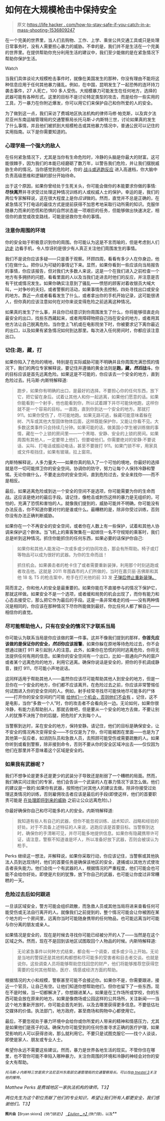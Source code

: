 # 如何在大规模枪击中保持安全

> 原文:[https://life hacker . com/how-to-stay-safe-if-you-catch-in-a-mass-shooting-1536809247](https://lifehacker.com/how-to-stay-safe-if-youre-caught-in-a-mass-shooting-1536809247)

在一个完美的世界里，当人们去购物、工作、上学、乘坐公共交通工具或只是处理日常事务时，没有人需要担心暴力的威胁。不幸的是，我们并不是生活在一个完美的世界里。在提供帮助你充分利用生活的建议中，我们至少能做的是在紧急情况下帮助你保护生活。

Watch

当我们具体谈论大规模枪击事件时，就像在美国发生的那种，你没有理由不能将这种信息应用于任何其他暴力骚乱。例如，在中国，昆明发生了一起恐怖的连环持刀袭击事件，27 人死亡，100 多人受伤。大规模暴力可能发生在任何地方，选择的武器可能有各种形式。这里的目标不是讨论特定类型的攻击，而是给你一些实用的工具，万一暴力在你附近爆发，你可以用它们来保护自己和你所爱的人的安全。

为了做到这一点，我们采访了费城地区执法机构的律师马修·帕克斯，以及宾夕法尼亚州东南运输管理局的交通警察局长托马斯·J·内斯特三世，讨论如果真的发生了什么事情，并且他们被抓到大规模枪击或其他暴力情况中，普通公民可以记住的实用指南。以下是你需要知道的。

### 心理学是一个强大的敌人

在任何紧急情况下，尤其是当你有生命危险时，冷静的头脑是你最大的财富。这可能很棘手，因为我们的本能已经磨砺了数万年，以警告我们危险，并让我们摆脱威胁生命的情况。当你感觉到危险时，你的 [战斗或逃跑反应](http://en.wikipedia.org/wiki/Fight-or-flight_response) 进入高速档，你大脑中负责高级思维和逻辑的部分开始待命。

出于这个原因，如果你曾经处于生死关头，你可能会做你的本能要求你做的事情:**尽快离开**并寻求受过处理这种情况训练的人或权威人士的保护。幸运的是，我们的两位专家解释说，这在很大程度上是你*应该*做的。然而，直觉并不总是正确的，在紧急情况下打电话的最佳方式是提前获得不加思考地采取行动所需的知识。克服伴随暴力而来的恐慌和恐惧的自然状态是一项艰巨的任务，但能够做出快速决定，相信你的直觉或改变路线，可能是拯救你生命的事情。

### 注意你周围的环境

你的安全始于积极意识到你的周围。你可能认为这是不言而喻的，但是考虑到人们 [边走](http://www.digitaltrends.com/mobile/tourist-walks-off-pier-in-australia-while-checking-facebook-on-smartphone/) 边看手机，令人惊讶的是很少有人真正关注他们周围发生的事情。

我们不是说你应该多疑——只是善于观察。环顾四周，看看有多少人在你身边，他们在做什么。把你认为可疑的事情记下来。显然，如果你看到一些应该向当局报告的事情，你应该报告，但对我们大多数人来说，这是一个在我们进入之前检查一个地方有多拥挤的问题，看看里面的人以及当我们走进去时他们的反应，并注意是否有干扰或情况发生。如果你确实注意到了骚乱——愤怒的顾客对着收银员大喊大叫，一对争吵的夫妇，或者警察的活动，如果事情失去控制，四处寻找出口或安全的地方。靠近一点或者看看发生了什么，或者拿出你的手机开始记录，这可能很诱人，但你真的应该注意如何在对你来说变得危险之前逃离这种情况。

如果真的发生了什么事，并且你已经意识到你周围发生了什么，你将能够径直走向最安全的出口，找些东西藏起来，或者用障碍物把自己挡在安全的地方，或者用其他方法让自己脱离危险。当你登上飞机或在电影院坐下时，你被要求记下离你最近的出口，以及如果有紧急情况如何到达那里。每次进入任何房间时，你都应该注意出口。

### 记住:跑，藏，打

如果你陷入了危险的境地，特别是在实际威胁可能不明确并且你周围充满恐慌的情况下，我们的两位专家解释说，要记住并遵循的黄金法则是**跑，藏，*然后*战斗**。你的目标应该是首先远离危险。如果这是不可能的，你应该去一个安全的地方，直到危险过去。托马斯·内斯特解释道:

> 跑步，如果你有明确的出口，是最好的选择。不要担心你的任何东西，放下它，把它留在身后。试着让其他人和你一起逃离，如果他们愿意的话。如果你能看到一个射手，他也能看到你，所以试着蹲下并尽可能快地跑，这样你就不是一个容易的目标。一直跑，直到你到达一个安全的地方。那就打 911。如果你受伤了，尽可能地跑。如果无路可逃，躲藏可能意味着躲在树、汽车或其他大型固体物体后面，这样既能保护你，又能让你看不见。大多数这类事件只会持续几分钟。如果可能的话，做美国小学生被训练做的事情，藏在一个上锁的房间里——一个黑暗、安静、安全的上锁的房间。如果周围有其他人，一定要带上他们，但要嘘他们。你需要绝对的安静:不要说话、尖叫、打电话或振动电话，甚至不要拨打 911。如果门锁不牢，用家具或文件柜挡住，如果有玻璃，拉上窗帘。

内斯特解释说，人多力量大——如果你真的陷入了一个可怕的境地，你最好的选择就是尽一切可能捍卫你的安全空间。协调你的防守，努力让每个人保持冷静和警惕。无论你做什么，不要走出你的安全空间，直到危险过去，安全来找你——而不是相反。

最后，如果逃离危险或到达一个安全的空间不是选项，你可能需要为你的生命而战。这应该是绝对的最后手段。请记住，像枪击或刺伤这样的暴力是无组织的，可怕的，充满了恐慌和害怕的人。就像我们提到的，威胁可能并不明确，你可能没有办法反击，你不知道你要对付的是谁或什么。最糟糕的是，除非你受过训练，否则你没有办法正确判断威胁。

如果你在一个不再安全的安全空间，或者你在人数上有一些保护，试着和其他人协调来保护这个群体。当飞机上的乘客聚集在一起绑住一名不守规矩的乘客时，我们总是听到这种情况。抓住你能抓住的任何东西，如果必要的话保护你自己:

> 如果你和其他人能发动一次或多或少的协同攻击，那会有所帮助。椅子或灯等物品可以成为很好的武器。为你的生命而战！
> 
> 抓住机会。如果袭击者的枪卡住了或者需要重新装弹，利用那个时刻逃跑或者攻击他。这就是 2011 年图森市的人们所做的，当时在嘉贝丽·吉佛斯和其他 18 名 T5 的枪击案中，枪手在打光他的前 33 发 [子弹后停止重新装弹。](http://en.wikipedia.org/wiki/2011_Tucson_shooting)

简而言之，你和他人的安全是最重要的。如果你能在不直接参与的情况下保护它，那就这样做。如果安全不是一个选项，或者缓和局势的机会出现了，而你有能力和心态去接受它，那么把它作为最后的手段。这是一条非常难走的线——没有两种情况是相同的，你应该在那种情况下尽你所能做到最好。你比任何人都了解自己——相信你的直觉。

### 尽可能帮助他人，只有在安全的情况下才联系当局

你可能认为联系当局是你应该做的第一件事。这并不像我们提到的那样，**你首先应该做的是保证你的安全，*然后*你应该报警**。如果你躲在原地等待危险过去，你不会想通过拨打 911 来引起别人的注意。此外，如果你在恐慌的同时逃离危险，你将无法提供任何有用的信息。如果你的安全空间有一个出口，比如一扇通向户外的窗户或者某个远离危险的地方，利用它逃离。确保你说话是安全的，把你的手机调成静音，拨打 911，尽可能小声地说话。

这同样适用于帮助其他人——虽然你应该尽可能帮助其他人到安全的地方，但是一旦你在一个安全的地方，你们都不应该离开。在危险过去之前，你应该非常警惕任何试图进入你的安全空间的人。例如，射手经常寻找尽可能快地尽可能多的尸体——打开你的安全空间的门可能 [给他们一个机会，否则他们不会有](http://abcnews.go.com/GMA/story?id=2432104) 。记住，这不是电影，当你“多救一个人”时，你的攻击者不会看向另一边。无论如何，如果你很冷静，有能力去帮助别人，那就去做吧，但是要从一个安全的地方去做，不要让别人的犹豫不决拖了你的后腿，把危险扩大到每个人。

当警察到达时，呆在安全的地方，保持安静。请记住，他们的目标是确保安全，让不安全的情况再次变得安全——不仅仅是为了你，你可能被困在里面——也是为了其他第一反应者，如消防队员和急救人员，去照顾可能受伤或需要疏散的人。如果你听到或看到警察，除非接到命令，否则不要从你的安全区域冲出去——仅仅因为他们在那里并不意味着这个区域是安全的。

### 如果我有武器呢？

我们不想争论是更多还是更少的武装分子导致还是削弱了一个糟糕的局面。然而，我们确实问过我们的专家，他们会告诉一个武装的人在暴力情况下该怎么做。他们的建议是一致的:如果你有武器，按照他们对其他人的建议去做。除非你接受过处理这类情况的训练，否则雇佣攻击者应该是最后的手段(即使这样，他们的首要职责可能是 [在处理即将到来的威胁](http://www.theguardian.com/world/2013/nov/02/westgate-mall-attacks-kenya) 之前让公众远离危险)。)

你最好确保你自己和尽可能多的人的安全。内斯特解释道:

> 我知道有些人有自己的武器，但你不能忽视训练、战术知识、战略和经验的好处。对于不具备上述特征的人来说，逃跑应该是首要目标。当警察到达时，确保你的手清晰可见，并尽可能多地提供信息。如果你有隐藏携带许可证，请注意，警察不知道谁是坏人，所以准备好放下武器，否则会被误认为枪手。

Perks 继续这一想法，并解释说，如果你采取行动，你应该记住，当警察或其他执法人员到达现场时，他们的首要任务是确保该地区的安全，逮捕或以其他方式使攻击者丧失能力。他们会找一个有武器的人，根据情况的严重程度，他们可能会也可能不会给你好处。即使是片刻的犹豫，放下你自己的武器，也可能让你度过非常糟糕的一天。

### 危险过去后如何跟进

一旦该区域安全，警方可能会组织疏散，而急救人员或其他当局将进来查看任何可能受伤或无法自行离开的人。就像我们之前提到的，整个情况可能会让你被困在某个地方的一个房间里，远离你当时可能随身携带的任何物品，也可能远离当时可能与你分离的朋友或亲人。

如果情况是安全的，现在是时候去寻找你可能已经被分开的人了——当然是在这个区域之外。然而，现在不是回到该地区试图取回个人物品的时候。内斯特解释道:

> 无论紧急事件以何种方式结束，都会有一个调查，或多或少马上开始。无论是当地的警探还是其他机构都想和尽可能多的受害者和目击者交谈。也就是说你。这些调查人员将能够帮助您找回您的财产，他们将能够推荐您获得您需要的任何其他帮助，医疗、情感或经济方面的帮助。

根据情况的大小和规模，警察甚至可能不会接近你。如果你不是，你需要跟进，接近一个官员，让自己有空。让他们知道你想帮助他们，但你也留下了一些东西，现在不是时候，当一切都解决了，你想跟进某人。如果是在工作场所或学校，你的东西可能会放在原来的地方。如果是像商场或公园这样的公共场所，关注新闻——当这个地方重新开放时，你可能会首先听到，以及去哪里获得更多信息。不要低估社交媒体的价值。执法部门，地方政府，甚至商场和购物中心都使用它。

最后，不要忽视处于暴力环境中会给你或你所爱的人带来的精神和情感压力，尤其是如果他们是孩子的话。确保为你可能受到的任何伤害寻求正确的医疗护理，如果受影响的人可以获得咨询，那么就利用它。不要只是试图克服它——找个人谈谈，即使是家人、朋友或专业人士。

希望你永远不需要这些建议。然而，暴力是世界各地生活的现实。不管你住在哪里，也不管你可能不幸陷入哪种暴力，关注你周围的环境和冷静的神经会对你的安全大有帮助。

<small>*托马斯·J·内斯特三世是宾夕法尼亚州东南部交通管理局*</small>[<small></small>](http://www.septa.org/index.html)*<small>*的交通警察局长。可以在*</small>[<small>*@ tnestel 3*</small>](http://twitter.com/TNestel3)<small>*关注他的推特。*</small>*

*Matthew Perks 是费城地区一家执法机构的律师。T3】*

*两位先生为这个职位贡献了他们的专业知识，希望让我们所有人都更安全，我们感谢他们。T3】*

**<small>照片由</small>**<small>【Bryan skiora】</small>*<small>(快门锁定)】</small> [*<small>【Julien _ n】</small>*](http://www.shutterstock.com/pic.mhtml?id=4921228&src=id)*<small>(快门锁)，以及</small>**